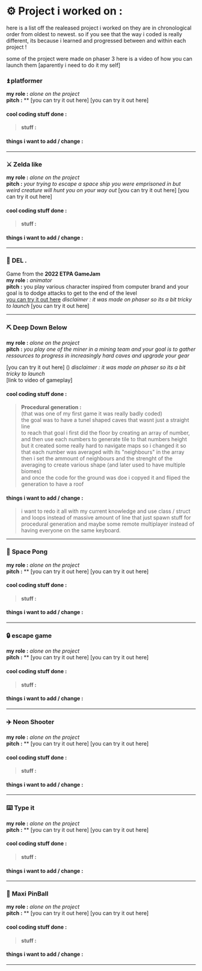 # ⚙️ __Project i worked on :__ 
here is a list off the realeased project i worked on
they are in chronological order from oldest to newest.
so if you see that the way i coded is really different, its because i learned and progressed between and within each project !

some of the project were made on phaser 3
here is a video of how you can launch them [aparently i need to do it my self]

### ⏫ __platformer__
**my role :** *alone on the project*  
**pitch :** **
[you can try it out here]
[you can try it out here]
#### cool coding stuff done :  
> **stuff :**
#### things i want to add / change : 
>
___


### ⚔️ __Zelda like__
**my role :** *alone on the project*  
**pitch :** *your trying to escape a space ship you were emprisoned in but weird creature will hunt you on your way out*
[you can try it out here]
[you can try it out here]
#### cool coding stuff done :  
> **stuff :**
#### things i want to add / change : 
>
___


### 👊 __DEL *.*__
Game from the **2022 ETPA GameJam**  
**my role :** *animator*  
**pitch :** you play various character inspired from computer brand and your goal is to dodge attacks to get to the end of the level  
[you can try it out here](https://sangagin.itch.io/deletoile)     *disclaimer : it was made on phaser so its a bit tricky to launch* 
[you can try it out here]  
___


### ⛏️ __Deep Down Below__
**my role :** *alone on the project*  
**pitch :** *you play one of the miner in a mining team and your goal is to gather ressources to progress in increasingly hard caves and upgrade your gear*   

[you can try it out here] ()     *disclaimer : it was made on phaser so its a bit tricky to launch*  
[link to video of gameplay]  

#### cool coding stuff done :  
> **Procedural generation :**   
(that was one of my first game it was really badly coded)  
the goal was to have a tunel shaped caves that wasnt just a straight line  
to reach that goal i first did the floor by creating an array of number, and then use each numbers to generate tile to that numbers height  
but it created some really hard to navigate maps so i changed it so that each number was averaged with its "neighbours" in the array   
then i set the ammount of neighbours and the strenght of the averaging to create various shape (and later used to have multiple biomes)  
and once the code for the ground was doe i copyed it and fliped the generation to have a roof  

#### things i want to add / change : 
> i want to redo it all with my current knowledge and use class / struct and loops instead of massive amount of line that just spawn stuff for procedural generation
and maybe some remote multiplayer instead of having everyone on the same keyboard.
___


### 🏐 __Space Pong__
**my role :** *alone on the project*  
**pitch :** **
[you can try it out here]
[you can try it out here]
#### cool coding stuff done :  
> **stuff :**
#### things i want to add / change : 
>
___


### 🔒 __escape game__
**my role :** *alone on the project*  
**pitch :** **
[you can try it out here]
[you can try it out here]
#### cool coding stuff done :  
> **stuff :**
#### things i want to add / change : 
>
___


### ✈️ __Neon Shooter__
**my role :** *alone on the project*  
**pitch :** **
[you can try it out here]
[you can try it out here]
#### cool coding stuff done :  
> **stuff :**
#### things i want to add / change : 
>
___


### ⌨️ __Type it__
**my role :** *alone on the project*  
**pitch :** **
[you can try it out here]
[you can try it out here]
#### cool coding stuff done :  
> **stuff :**
#### things i want to add / change : 
>
___


### 🏏 __Maxi PinBall__
**my role :** *alone on the project*  
**pitch :** **
[you can try it out here]
[you can try it out here]
#### cool coding stuff done :  
> **stuff :**
#### things i want to add / change : 
>
___
